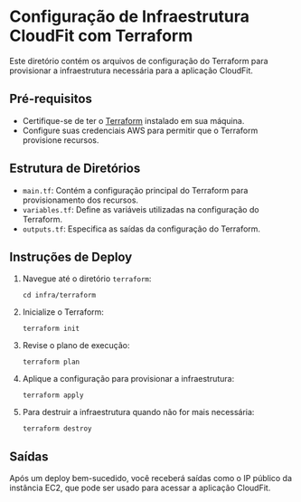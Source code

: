 # Configuração de Infraestrutura CloudFit com Terraform

Este diretório contém os arquivos de configuração do Terraform para provisionar a infraestrutura necessária para a aplicação CloudFit.

## Pré-requisitos

- Certifique-se de ter o [Terraform](https://www.terraform.io/downloads.html) instalado em sua máquina.
- Configure suas credenciais AWS para permitir que o Terraform provisione recursos.

## Estrutura de Diretórios

- `main.tf`: Contém a configuração principal do Terraform para provisionamento dos recursos.
- `variables.tf`: Define as variáveis utilizadas na configuração do Terraform.
- `outputs.tf`: Especifica as saídas da configuração do Terraform.

## Instruções de Deploy

1. Navegue até o diretório `terraform`:
   ```
   cd infra/terraform
   ```

2. Inicialize o Terraform:
   ```
   terraform init
   ```

3. Revise o plano de execução:
   ```
   terraform plan
   ```

4. Aplique a configuração para provisionar a infraestrutura:
   ```
   terraform apply
   ```

5. Para destruir a infraestrutura quando não for mais necessária:
   ```
   terraform destroy
   ```

## Saídas

Após um deploy bem-sucedido, você receberá saídas como o IP público da instância EC2, que pode ser usado para acessar a aplicação CloudFit.